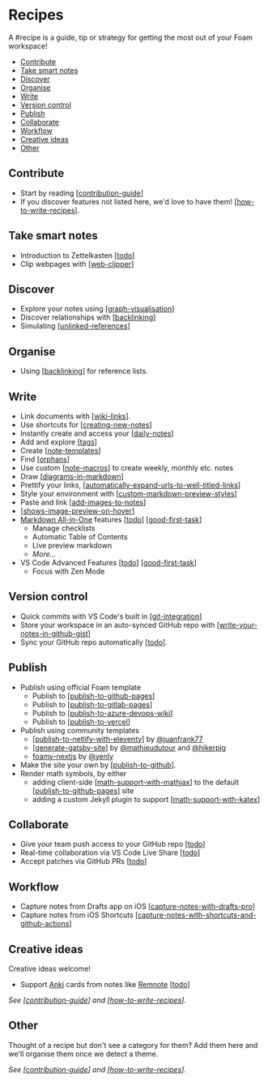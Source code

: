 <!-- omit in toc -->
# Recipes

A #recipe is a guide, tip or strategy for getting the most out of your Foam workspace!

- [Contribute](#contribute)
- [Take smart notes](#take-smart-notes)
- [Discover](#discover)
- [Organise](#organise)
- [Write](#write)
- [Version control](#version-control)
- [Publish](#publish)
- [Collaborate](#collaborate)
- [Workflow](#workflow)
- [Creative ideas](#creative-ideas)
- [Other](#other)

## Contribute

- Start by reading [[contribution-guide]]
- If you discover features not listed here, we'd love to have them! [[how-to-write-recipes]].

## Take smart notes

- Introduction to Zettelkasten [[todo]]
- Clip webpages with [[web-clipper]]

## Discover

- Explore your notes using [[graph-visualisation]]
- Discover relationships with [[backlinking]]
- Simulating [[unlinked-references]]

## Organise

- Using [[backlinking]] for reference lists.

## Write

- Link documents with [[wiki-links]].
- Use shortcuts for [[creating-new-notes]]
- Instantly create and access your [[daily-notes]]
- Add and explore [[tags]]
- Create [[note-templates]]
- Find [[orphans]]
- Use custom [[note-macros]] to create weekly, monthly etc. notes
- Draw [[diagrams-in-markdown]]
- Prettify your links, [[automatically-expand-urls-to-well-titled-links]]
- Style your environment with [[custom-markdown-preview-styles]]
- Paste and link [[add-images-to-notes]]
- [[shows-image-preview-on-hover]]
- [Markdown All-in-One](https://marketplace.visualstudio.com/items?itemName=yzhang.markdown-all-in-one) features [[todo]] [[good-first-task]]
  - Manage checklists
  - Automatic Table of Contents
  - Live preview markdown
  - _More..._
- VS Code Advanced Features [[todo]] [[good-first-task]]
  - Focus with Zen Mode

## Version control

- Quick commits with VS Code's built in [[git-integration]]
- Store your workspace in an auto-synced GitHub repo with [[write-your-notes-in-github-gist]]
- Sync your GitHub repo automatically [[todo]].

## Publish

- Publish using official Foam template
  - Publish to [[publish-to-github-pages]]
  - Publish to [[publish-to-gitlab-pages]]
  - Publish to [[publish-to-azure-devops-wiki]]
  - Publish to [[publish-to-vercel]]
- Publish using community templates
  - [[publish-to-netlify-with-eleventy]] by [@juanfrank77](https://github.com/juanfrank77)
  - [[generate-gatsby-site]] by [@mathieudutour](https://github.com/mathieudutour) and [@hikerpig](https://github.com/hikerpig)
  - [foamy-nextjs](https://github.com/yenly/foamy-nextjs) by [@yenly](https://github.com/yenly)
- Make the site your own by [[publish-to-github]].
- Render math symbols, by either
  - adding client-side [[math-support-with-mathjax]] to the default [[publish-to-github-pages]] site
  - adding a custom Jekyll plugin to support [[math-support-with-katex]]

## Collaborate

- Give your team push access to your GitHub repo [[todo]]
- Real-time collaboration via VS Code Live Share [[todo]]
- Accept patches via GitHub PRs [[todo]]

## Workflow

- Capture notes from Drafts app on iOS [[capture-notes-with-drafts-pro]]
- Capture notes from iOS Shortcuts [[capture-notes-with-shortcuts-and-github-actions]]

## Creative ideas

Creative ideas welcome!

- Support [Anki](https://apps.ankiweb.net/) cards from notes like [Remnote](https://www.remnote.io/) [[todo]]

_See [[contribution-guide]] and [[how-to-write-recipes]]._

## Other

Thought of a recipe but don't see a category for them? Add them here and we'll organise them once we detect a theme.

_See [[contribution-guide]] and [[how-to-write-recipes]]._

[//begin]: # "Autogenerated link references for markdown compatibility"
[contribution-guide]: ../contribution-guide.md "Contribution Guide"
[how-to-write-recipes]: how-to-write-recipes.md "How to Write Recipes"
[todo]: ../dev/todo.md "Todo"
[web-clipper]: web-clipper.md "Web Clipper"
[graph-visualisation]: ../features/graph-visualisation.md "Graph Visualisation"
[backlinking]: ../features/backlinking.md "Backlinking"
[unlinked-references]: ../dev/unlinked-references.md "Unlinked references (stub)"
[wiki-links]: ../wiki-links.md "Wiki Links"
[creating-new-notes]: ../features/creating-new-notes.md "Creating New Notes"
[daily-notes]: ../features/daily-notes.md "Daily notes"
[tags]: ../features/tags.md "Tags"
[note-templates]: ../features/note-templates.md "Note Templates"
[orphans]: ../features/orphans.md "Orphans"
[note-macros]: note-macros.md "Custom Note Macros"
[diagrams-in-markdown]: diagrams-in-markdown.md "Diagrams in Markdown"
[automatically-expand-urls-to-well-titled-links]: automatically-expand-urls-to-well-titled-links.md "Automatically Expand URLs to Well-Titled Links"
[custom-markdown-preview-styles]: ../features/custom-markdown-preview-styles.md "Custom Markdown Preview Styles"
[add-images-to-notes]: add-images-to-notes.md "Add images to your notes"
[shows-image-preview-on-hover]: shows-image-preview-on-hover.md "Shows Image Preview on Hover"
[good-first-task]: ../dev/good-first-task.md "Good First Task"
[git-integration]: ../features/git-integration.md "Git Integration"
[write-your-notes-in-github-gist]: write-your-notes-in-github-gist.md "Write your notes in GitHub Gist"
[publish-to-github-pages]: ../publishing/publish-to-github-pages.md "Github Pages"
[publish-to-gitlab-pages]: ../publishing/publish-to-gitlab-pages.md "GitLab Pages"
[publish-to-azure-devops-wiki]: ../publishing/publish-to-azure-devops-wiki.md "Publish to Azure DevOps Wiki"
[publish-to-vercel]: ../publishing/publish-to-vercel.md "Publish to Vercel"
[publish-to-netlify-with-eleventy]: ../publishing/publish-to-netlify-with-eleventy.md "Publish to Netlify with Eleventy"
[generate-gatsby-site]: ../publishing/generate-gatsby-site.md "Generate a site using Gatsby"
[publish-to-github]: ../publishing/publish-to-github.md "Publish to GitHub"
[math-support-with-mathjax]: ../publishing/math-support-with-mathjax.md "Math Support"
[math-support-with-katex]: ../publishing/math-support-with-katex.md "Katex Math Rendering"
[capture-notes-with-drafts-pro]: capture-notes-with-drafts-pro.md "Capture Notes With Drafts Pro"
[capture-notes-with-shortcuts-and-github-actions]: capture-notes-with-shortcuts-and-github-actions.md "Capture Notes With Shortcuts and GitHub Actions"
[//end]: # "Autogenerated link references"
[multiful form repo Fast Switching]: multiful-form-repo-fast-Switching.md "Multiful Form Repo Fast Switching"